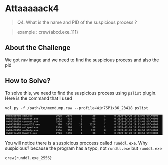 # Attaaaaack4
> Q4. What is the name and PID of the suspicious process ?

> example : crew{abcd.exe_111}

## About the Challenge
We got `raw` image and we need to find the suspicious process and also the pid

## How to Solve?
To solve this, we need to find the suspicious process using `pslist` plugin. Here is the command that I used

```
vol.py -f /path/to/memdump.raw --profile=Win7SP1x86_23418 pslist
```

![flag](images/flag.png)

You will notice there is a suspicious proccess called `runddl.exe`. Why suspicious? because the program has a typo, not `rundll.exe` but `runddl.exe`

```
crew{runddl.exe_2556}
```